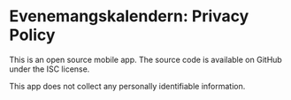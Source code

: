 # Evenemangskalendern: Privacy Policy

This is an open source mobile app. The source code is available on GitHub under the ISC license.

This app does not collect any personally identifiable information.
